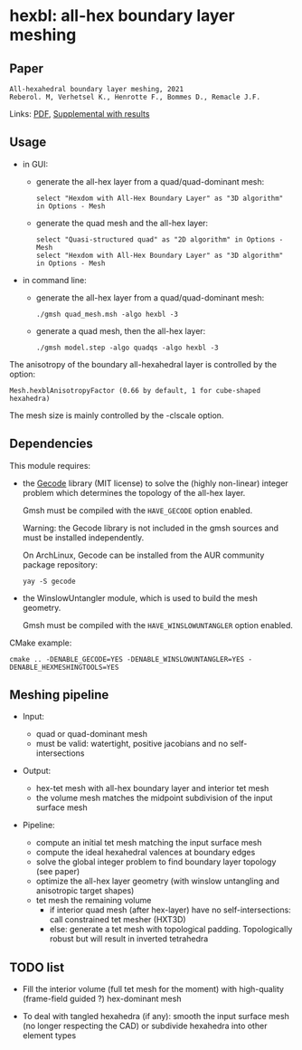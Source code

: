 # hexbl: all-hex boundary layer meshing

## Paper

    All-hexahedral boundary layer meshing, 2021
    Reberol. M, Verhetsel K., Henrotte F., Bommes D., Remacle J.F.

Links: [PDF](https://raw.githubusercontent.com/mxncr/mxncr.github.io/master/pdf/hexbl_2021.pdf),
[Supplemental with results](https://www.hextreme.eu/data/hexbl_supplemental.pdf)


## Usage

- in GUI:

  - generate the all-hex layer from a quad/quad-dominant mesh:

        select "Hexdom with All-Hex Boundary Layer" as "3D algorithm" in Options - Mesh

  - generate the quad mesh and the all-hex layer:

        select "Quasi-structured quad" as "2D algorithm" in Options - Mesh
        select "Hexdom with All-Hex Boundary Layer" as "3D algorithm" in Options - Mesh

- in command line:

  - generate the all-hex layer from a quad/quad-dominant mesh:

        ./gmsh quad_mesh.msh -algo hexbl -3

  - generate a quad mesh, then the all-hex layer:

        ./gmsh model.step -algo quadqs -algo hexbl -3

The anisotropy of the boundary all-hexahedral layer is controlled by the option:

    Mesh.hexblAnisotropyFactor (0.66 by default, 1 for cube-shaped hexahedra)


The mesh size is mainly controlled by the -clscale option.


## Dependencies

This module requires:

- the [Gecode](https://www.gecode.org/) library (MIT license) to solve the
(highly non-linear) integer problem which determines the topology of the all-hex layer.

  Gmsh must be compiled with the `HAVE_GECODE` option enabled.

  Warning: the Gecode library is not included in the gmsh sources and must be installed independently.

  On ArchLinux, Gecode can be installed from the AUR community package repository:

      yay -S gecode

- the WinslowUntangler module, which is used to build the mesh geometry.

  Gmsh must be compiled with the `HAVE_WINSLOWUNTANGLER` option enabled.

CMake example:

    cmake .. -DENABLE_GECODE=YES -DENABLE_WINSLOWUNTANGLER=YES -DENABLE_HEXMESHINGTOOLS=YES



## Meshing pipeline

- Input: 
  - quad or quad-dominant mesh 
  - must be valid: watertight, positive jacobians and no self-intersections

- Output: 
  - hex-tet mesh with all-hex boundary layer and interior tet mesh
  - the volume mesh matches the midpoint subdivision of the input surface mesh

- Pipeline:
  - compute an initial tet mesh matching the input surface mesh
  - compute the ideal hexahedral valences at boundary edges
  - solve the global integer problem to find boundary layer topology (see paper)
  - optimize the all-hex layer geometry (with winslow untangling and anisotropic target shapes)
  - tet mesh the remaining volume 
    - if interior quad mesh (after hex-layer) have no self-intersections: call constrained tet mesher (HXT3D)
    - else: generate a tet mesh with topological padding. Topologically robust but will result in inverted tetrahedra



## TODO list

- Fill the interior volume (full tet mesh for the moment) with high-quality
  (frame-field guided ?) hex-dominant mesh

- To deal with tangled hexahedra (if any): smooth the input surface mesh (no
  longer respecting the CAD) or subdivide hexahedra into other element types




